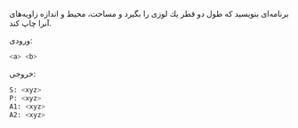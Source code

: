 برنامه‌ای بنويسيد كه طول دو قطر يك لوزی را بگيرد و مساحت، محيط و اندازه زاويه‌های آنرا چاپ كند.

ورودی:

```sh
<a> <b>
```

خروجی:

```sh
S: <xyz>
P: <xyz>
A1: <xyz>
A2: <xyz>
```
